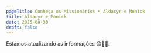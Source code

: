 ```yaml
---
pageTitle: Conheça os Missionários • Aldacyr e Monick
title: Aldacyr e Monick
date: 2025-08-30
draft: false
---
```

Estamos atualizando as informações 😊🙏🏽.
